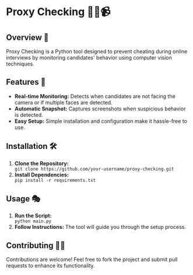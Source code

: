 <!DOCTYPE html>
<html lang="en">
<body>

<h1>Proxy Checking 🕵️‍♂️📹</h1>

<h2>Overview 🌟</h2>

<p>Proxy Checking is a Python tool designed to prevent cheating during online interviews by monitoring candidates' behavior using computer vision techniques.</p>

<h2>Features 🚀</h2>

<ul>
    <li><strong>Real-time Monitoring:</strong> Detects when candidates are not facing the camera or if multiple faces are detected.</li>
    <li><strong>Automatic Snapshot:</strong> Captures screenshots when suspicious behavior is detected.</li>
    <li><strong>Easy Setup:</strong> Simple installation and configuration make it hassle-free to use.</li>
</ul>

<h2>Installation 🛠️</h2>

<ol>
    <li><strong>Clone the Repository:</strong></li>
    <code>git clone https://github.com/your-username/proxy-checking.git</code>
    <li><strong>Install Dependencies:</strong></li>
    <code>pip install -r requirements.txt</code>
</ol>

<h2>Usage 🎭</h2>

<ol>
    <li><strong>Run the Script:</strong></li>
    <code>python main.py</code>
    <li><strong>Follow Instructions:</strong> The tool will guide you through the setup process.</li>
</ol>

<h2>Contributing 🧙‍♀️</h2>

<p>Contributions are welcome! Feel free to fork the project and submit pull requests to enhance its functionality.</p>


</body>
</html>
